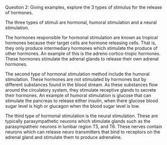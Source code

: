 Question 2: Giving examples, explore the 3 types of stimulus for the release of hormones.

The three types of stimuli are hormonal, humoral stimulation and a neural stimulation.  

The hormones responsible for hormonal stimulation are known as tropical hormones because their target cells are hormone releasing cells.  That is, they only produce intermediary hormones which stimulate the produce of other hormones.  An example of this is the adreno cortico-tropic hormones.  These hormones stimulate the adrenal glands to release their own adrenal hormones.

The second type of hormonal stimulation method include the humoral stimulation.  These hormones are not stimulated by  hormones but by different substances found in the blood stream.  As these substances flow around the circulatory system, they stimulate receptive glands to secrete their hormones.  An example of humoral stimulation is glucose that can stimulate the pancreas to release either insulin, when there glucose blood sugar level is high or glucagon when the blood sugar level is low.

The third type of hormonal stimulation is the neural stimulation.  These are typically parasympathetic neurons which stimulate glands such as the parasympatheic neurons in lumbar region T5, and T6.  These nerves contain neurons which can release neuro transmitters that bind to receptors on the adrenal gland and stimulate them to produce adrenaline.
